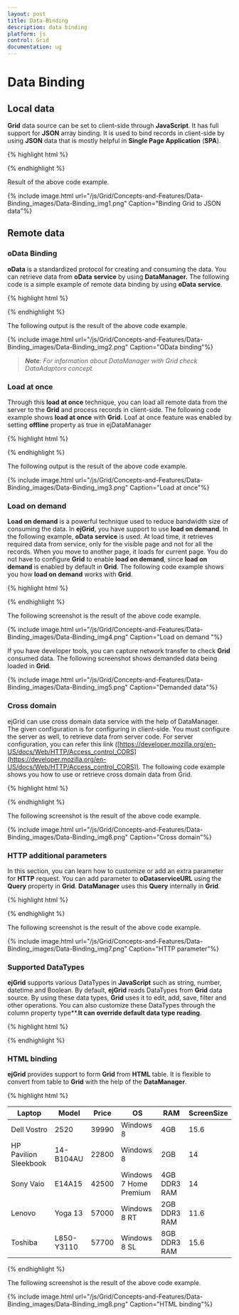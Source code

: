 ```yaml
---
layout: post
title: Data-Binding
description: data binding
platform: js
control: Grid
documentation: ug
---
```


# Data Binding

## Local data

**Grid** data source can be set to client-side through **JavaScript**. It has full support for **JSON** array binding. It is used to bind records in client-side by using **JSON** data that is mostly helpful in **Single Page Application** (**SPA**).

{% highlight html %}



<div id="Grid"></div>
<script type="text/javascript">
  $(function () {// Document is ready.
      // Data for grid.
      window.gridData = [
        { firstName: "John", lastName: "Beckett", email: "john@syncfusion.com" },
        { firstName: "Ben", lastName: "Beckett", email: "ben@syncfusion.com" },
        { firstName: "Andrew", lastName: "Beckett", email: "andrew@syncfusion.com" }
      ];
      $("#Grid").ejGrid({
          dataSource:window.gridData,
          columns: [
                   { field: "firstName",headerText:"First Name" },
                   { field: "lastName", headerText: "Last Name" },
                   { field: "email", headerText: "Email" }
          ]
      });
  });
  
</script>



{% endhighlight %}



Result of the above code example.

{% include image.html url="/js/Grid/Concepts-and-Features/Data-Binding_images/Data-Binding_img1.png" Caption="Binding Grid to JSON data"%}

## Remote data

### oData Binding	

**oData** is a standardized protocol for creating and consuming the data. You can retrieve data from **oData** **service** by using **DataManager.** The following code is a simple example of remote data binding by using **oData** **service**.

{% highlight html %}

<div id="Grid"></div>
<script type="text/javascript">
  $(function () {// Document is ready.
      //oData Adaptor with DataManager
      var dataManager = ej.DataManager("http://mvc.syncfusion.com/Services/Northwnd.svc/Products");
  
      $("#Grid").ejGrid({
          dataSource: dataManager,
          columns: ["ProductID", "ProductName", "SupplierID", "UnitPrice"]
      });
  });
</script>


{% endhighlight %}



The following output is the result of the above code example.

{% include image.html url="/js/Grid/Concepts-and-Features/Data-Binding_images/Data-Binding_img2.png" Caption="OData binding"%}

> _**Note**: For information about DataManager with Grid check DataAdaptors concept._

### Load at once

Through this **load at once** technique, you can load all remote data from the server to the **Grid** and process records in client-side. The following code example shows **load at once** with **Grid.** Loaf at once feature was enabled by setting **offline** property as true in ejDataManager

{% highlight html %}


<div id="Grid"></div>
<script type="text/javascript">
  $(function () {// Document is ready.
      //oData Adaptor with DataManager
      var dataManager = ej.DataManager({
          url: "http://mvc.syncfusion.com/Services/Northwnd.svc/Products",
          offline: true
      });
  
      $("#Grid").ejGrid({
          dataSource: dataManager,
          allowPaging: true,
          columns: ["ProductID", "ProductName", "SupplierID", "UnitPrice"]
      });
  });
  
</script>

{% endhighlight %}



The following output is the result of the above code example.

{% include image.html url="/js/Grid/Concepts-and-Features/Data-Binding_images/Data-Binding_img3.png" Caption="Load at once"%}

### Load on demand

**Load on demand** is a powerful technique used to reduce bandwidth size of consuming the data. In **ejGrid**, you have support to use **load on demand**. In the following example, **oData** **service** is used. At load time, it retrieves required data from service, only for the visible page and not for all the records. When you move to another page, it loads for current page. You do not have to configure **Grid** to enable **load on demand**, since **load on demand** is enabled by default in **Grid**. The following code example shows you how **load on demand** works with **Grid**.

{% highlight html %}

<div id="Grid"></div>
<script type="text/javascript">
  $(function () {// Document is ready.
      //oData Adaptor with DataManager
      var dataManager = ej.DataManager("http://mvc.syncfusion.com/Services/Northwnd.svc/Products");
  
      $("#Grid").ejGrid({
          dataSource: dataManager,
          allowPaging: true,
          columns: ["ProductID", "ProductName", "SupplierID", "UnitPrice"]
      });
  });
</script>


{% endhighlight %}



The following screenshot is the result of the above code example.

{% include image.html url="/js/Grid/Concepts-and-Features/Data-Binding_images/Data-Binding_img4.png" Caption="Load on demand	"%}

If you have developer tools, you can capture network transfer to check **Grid** consumed data. The following screenshot shows demanded data being loaded in **Grid**.

{% include image.html url="/js/Grid/Concepts-and-Features/Data-Binding_images/Data-Binding_img5.png" Caption="Demanded data"%}

### Cross domain

ejGrid can use cross domain data service with the help of DataManager. The given configuration is for configuring in client-side. You must configure the server as well, to retrieve data from server code. For server configuration, you can refer this link ([https://developer.mozilla.org/en-US/docs/Web/HTTP/Access_control_CORS](https://developer.mozilla.org/en-US/docs/Web/HTTP/Access_control_CORS)). The following code example shows you how to use or retrieve cross domain data from Grid.

{% highlight html %}

<div id="Grid"></div>
<script type="text/javascript">
  $(function () {// Document is ready.
      //DataManger
      var dataManager = ej.DataManager({
          url: "http://mvc.syncfusion.com/UGService/api/Orders",
          crossDomain: true,
          offline: true
      });
      $("#Grid").ejGrid({
          allowPaging: true,
          dataSource: dataManager,
          columns: ["OrderID", "CustomerID", "EmployeeID", "ShipCity"]
      });
  });
  
</script>


{% endhighlight %}



The following screenshot is the result of the above code example.

{% include image.html url="/js/Grid/Concepts-and-Features/Data-Binding_images/Data-Binding_img6.png" Caption="Cross domain"%}

### HTTP additional parameters

In this section, you can learn how to customize or add an extra parameter for **HTTP** request. You can add parameter to **oDataserviceURL** using the **Query** property in **Grid**. **DataManager** uses this **Query** internally in **Grid**.

{% highlight html %}

<div id="Grid"></div>
<script type="text/javascript">
  $(function () {// Document is ready.
      //oData Adaptor with DataManager
      var dataManager = ej.DataManager({
          url: "http://mvc.syncfusion.com/Services/Northwnd.svc/Products"
      });
  
      $("#Grid").ejGrid({
          dataSource: dataManager,
          allowPaging: true,
          query: new ej.Query().addParams("$filter", "ProductID gt 50"), //extra parameter
          columns: ["ProductID", "ProductName", "SupplierID", "CategoryID"]
      });
  });
  
</script>


{% endhighlight %}



The following screenshot is the result of the above code example.

{% include image.html url="/js/Grid/Concepts-and-Features/Data-Binding_images/Data-Binding_img7.png" Caption="HTTP parameter"%}

### Supported DataTypes

**ejGrid** supports various DataTypes in **JavaScript** such as string, number, datetime and Boolean. By default, **ejGrid** reads DataTypes from **Grid** data source. By using these data types, **Grid** uses it to edit, add, save, filter and other operations. You can also customize these DataTypes through the column property type**.**It can override default data type reading**.

{% highlight html %}

<div id="Grid"></div>
<script type="text/javascript">
  $(function () {// Document is ready.
      $("#Grid").ejGrid({
          dataSource: window.gridData,
          columns: [
                   { field: "firstName", type: "string" },
                   { field: "lastName", type: "string" },
                   { field: "email" }
          ]
      });
  });
</script>



{% endhighlight %}

### HTML binding

**ejGrid** provides support to form **Grid** from **HTML** table. It is flexible to convert from table to **Grid** with the help of the **DataManager**.

{% highlight html %}


<div id="Grid"></div>
<table id="Table1">
  <thead>
    <tr>
      <th>
        Laptop
      </th>
      <th>
        Model
      </th>
      <th>
        Price
      </th>
      <th>
        OS
      </th>
      <th>
        RAM
      </th>
      <th>
        ScreenSize
      </th>
    </tr>
  </thead>
  <tbody>
    <tr>
      <td>Dell Vostro</td>
      <td>2520</td>
      <td>39990</td>
      <td>Windows 8</td>
      <td>4GB</td>
      <td>15.6</td>
    </tr>
    <tr>
      <td>HP Pavilion Sleekbook</td>
      <td>14-B104AU</td>
      <td>22800</td>
      <td>Windows 8</td>
      <td>2GB</td>
      <td>14</td>
    </tr>
    <tr>
      <td>Sony Vaio</td>
      <td>E14A15</td>
      <td>42500</td>
      <td>Windows 7 Home Premium</td>
      <td>4GB DDR3 RAM</td>
      <td>14</td>
    </tr>
    <tr>
      <td>Lenovo</td>
      <td>Yoga 13</td>
      <td>57000</td>
      <td>Windows 8 RT</td>
      <td>2GB DDR3 RAM</td>
      <td>11.6</td>
    </tr>
    <tr>
      <td>Toshiba</td>
      <td>L850-Y3110</td>
      <td>57700</td>
      <td>Windows 8 SL</td>
      <td>8GB DDR3 RAM</td>
      <td>15.6</td>
    </tr>
  </tbody>
</table>
<script type="text/javascript">
  $(function () {// Document is ready.
      $("#Grid").ejGrid({
        dataSource: ej.DataManager($("#Table1")), // binds table to grid
          columns: [
                   { field: "Laptop", headerText: "Laptop Brands"},
                   { field: "Model", headerText: "Model" },
                   { field: "Price", headerText: "Price", width: 90, textAlign: ej.TextAlign.Right, format: " ${0:c}" },
                   { field: "OS", headerText: "Operating System" },
                   { field: "RAM", headerText: "RAM", width: 120, textAlign: ej.TextAlign.Right },
                   { field: "ScreenSize", headerText: "Screen Size", textAlign: ej.TextAlign.Right, width: 100, format: "{0:N1} inch" }
          ]
      });
  });
</script>

{% endhighlight %}



The following screenshot is the result of the above code example.

{% include image.html url="/js/Grid/Concepts-and-Features/Data-Binding_images/Data-Binding_img8.png" Caption="HTML binding"%}


